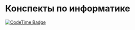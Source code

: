 # Конспекты по информатике

[![CodeTime Badge](https://img.shields.io/endpoint?style=social&color=222&url=https%3A%2F%2Fapi.codetime.dev%2Fshield%3Fid%3D24192%26project%3Dinfo-ex%26in=0)](https://codetime.dev)

